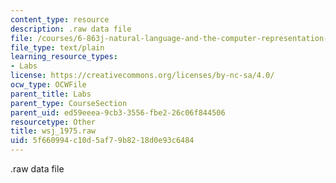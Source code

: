 ```yaml
---
content_type: resource
description: .raw data file
file: /courses/6-863j-natural-language-and-the-computer-representation-of-knowledge-spring-2003/5f660994c10d5af79b8218d0e93c6484_wsj_1975.raw
file_type: text/plain
learning_resource_types:
- Labs
license: https://creativecommons.org/licenses/by-nc-sa/4.0/
ocw_type: OCWFile
parent_title: Labs
parent_type: CourseSection
parent_uid: ed59eeea-9cb3-3556-fbe2-26c06f844506
resourcetype: Other
title: wsj_1975.raw
uid: 5f660994-c10d-5af7-9b82-18d0e93c6484
---
```

.raw data file